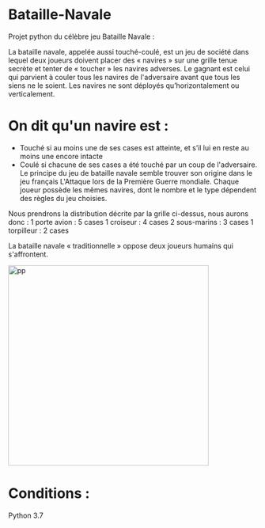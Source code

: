 # Bataille-Navale
Projet python du célèbre jeu Bataille Navale :

La bataille navale, appelée aussi touché-coulé, est un jeu de société dans lequel deux joueurs doivent placer des « navires » sur une grille tenue secrète et tenter de « toucher » les navires adverses. 
Le gagnant est celui qui parvient à couler tous les navires de l'adversaire avant que tous les siens ne le soient. 
Les navires ne sont déployés qu’horizontalement ou verticalement.
# On dit qu'un navire est :
- Touché si au moins une de ses cases est atteinte, et s’il lui en reste au moins une encore intacte
- Coulé si chacune de ses cases a été touché par un coup de l'adversaire.
Le principe du jeu de bataille navale semble trouver son origine dans le jeu français L'Attaque lors de la Première Guerre mondiale. 
Chaque joueur possède les mêmes navires, dont le nombre et le type dépendent des règles du jeu choisies.

Nous prendrons la distribution décrite par la grille ci-dessus, nous aurons donc :
 1 porte avion : 5 cases
 1 croiseur : 4 cases
 2 sous-marins : 3 cases
 1 torpilleur : 2 cases

La bataille navale « traditionnelle » oppose deux joueurs humains qui s'affrontent.

<img width="405" alt="pp" src="https://user-images.githubusercontent.com/98618497/166509344-c49f4d61-040b-47c2-b641-d55abace7f45.png">

# Conditions :
 Python 3.7
